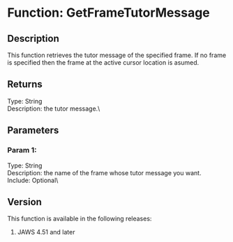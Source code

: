 # Function: GetFrameTutorMessage

## Description

This function retrieves the tutor message of the specified frame. If no
frame is specified then the frame at the active cursor location is
asumed.

## Returns

Type: String\
Description: the tutor message.\

## Parameters

### Param 1:

Type: String\
Description: the name of the frame whose tutor message you want.\
Include: Optional\

## Version

This function is available in the following releases:

1.  JAWS 4.51 and later
